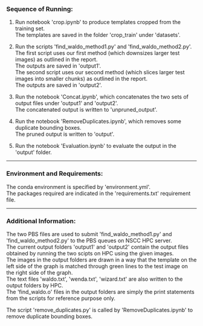 ### Sequence of Running:   

1. Run notebook 'crop.ipynb' to produce templates cropped from the training set.    
The templates are saved in the folder 'crop_train' under 'datasets'.   
   
2. Run the scripts 'find_waldo_method1.py' and 'find_waldo_method2.py'.    
The first script uses our first method (which downsizes larger test images) as outlined in the report.    
The outputs are saved in 'output1'.   
The second script uses our second method (which slices larger test images into smaller chunks) as outlined in the report.    
The outputs are saved in 'output2'.      
   
3. Run the notebook 'Concat.ipynb', which concatenates the two sets of output files under 'output1' and 'output2'.     
The concatenated output is written to 'unpruned_output'.    
   
4. Run the notebook 'RemoveDuplicates.ipynb', which removes some duplicate bounding boxes.     
The pruned output is written to 'output'.    
   
5. Run the notebook 'Evaluation.ipynb' to evaluate the output in the 'output' folder.      
      
	 
	  
------------

### Environment and Requirements:    

The conda environment is specified by 'environment.yml'.     
The packages required are indicated in the 'requirements.txt' requirement file.     

-----------

### Additional Information:    

The two PBS files are used to submit 'find_waldo_method1.py' and 'find_waldo_method2.py' to the PBS queues on NSCC HPC server.     
The current output folders 'output1' and 'output2' contain the output files obtained by running the two scipts on HPC using the given images.    
The images in the output folders are drawn in a way that the template on the left side of the graph is matched through green lines to the test image on the right side of the graph.    
The text files 'waldo.txt', 'wenda.txt', 'wizard.txt' are also written to the output folders by HPC.    
The 'find_waldo.o' files in the output folders are simply the print statements from the scripts for reference purpose only.     

The script 'remove_duplicates.py' is called by 'RemoveDuplicates.ipynb' to remove duplicate bounding boxes.     

